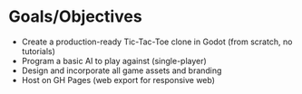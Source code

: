 # Goals/Objectives
- Create a production-ready Tic-Tac-Toe clone in Godot (from scratch, no tutorials)
- Program a basic AI to play against (single-player)
- Design and incorporate all game assets and branding
- Host on GH Pages (web export for responsive web)
  
  
